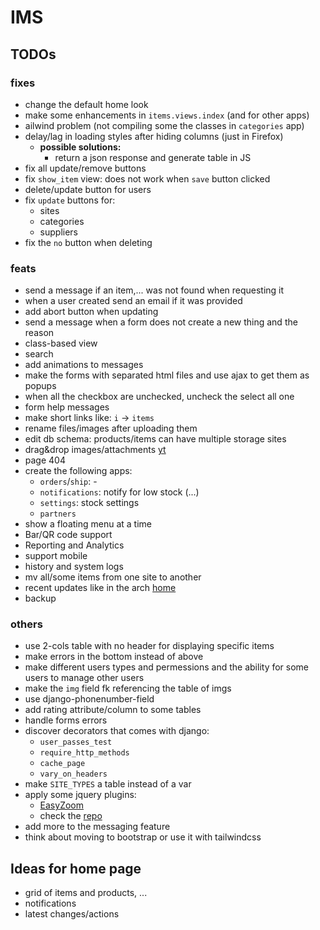 # IMS

## TODOs

### fixes

- change the default home look
- make some enhancements in `items.views.index` (and for other apps)
- ailwind problem (not compiling some the classes in `categories` app)
- delay/lag in loading styles after hiding columns (just in Firefox)
  - **possible solutions:**
    - return a json response and generate table in JS
- fix all update/remove buttons
- fix `show_item` view: does not work when `save` button clicked
- delete/update button for users
- fix `update` buttons for:
    - sites
    - categories
    - suppliers
- fix the `no` button when deleting

### feats

- send a message if an item,... was not found when
requesting it
- when a user created send an email if it was provided
- add abort button when updating
- send a message when a form does not create a new thing
and the reason
- class-based view
- search
- add animations to messages
- make the forms with separated html files and
use ajax to get them as popups
- when all the checkbox are unchecked, uncheck the select all one 
- form help messages
- make short links like: `i` -> `items`
- rename files/images after uploading them
- edit db schema: products/items can have multiple storage sites
- drag&drop images/attachments [yt](https://www.youtube.com/watch?v=9Xh_ZpFkROI)
- page 404
- create the following apps:
  - `orders`/`ship`: -
  - `notifications`: notify for low stock (...)
  - `settings`: stock settings
  - `partners`
- show a floating menu at a time
- Bar/QR code support
- Reporting and Analytics
- support mobile
- history and system logs
- mv all/some items from one site to another
- recent updates like in the arch [home](archlinux.org)
- backup

### others

- use 2-cols table with no header for displaying
specific items
- make errors in the bottom instead of above
- make different users types and permessions and
the ability for some users to manage other users
- make the `img` field fk referencing the table of imgs
- use django-phonenumber-field
- add rating attribute/column to some tables
- handle forms errors
- discover decorators that comes with django:
  - `user_passes_test`
  - `require_http_methods`
  - `cache_page`
  - `vary_on_headers`
- make `SITE_TYPES` a table instead of a var
- apply some jquery plugins:
  - [EasyZoom](i-like-robots.github.io/EasyZoom)
  - check the [repo](github.com/petk/awesome-jquery)
- add more to the messaging feature
- think about moving to bootstrap
or use it with tailwindcss

## Ideas for home page

- grid of items and products, ...
- notifications
- latest changes/actions
